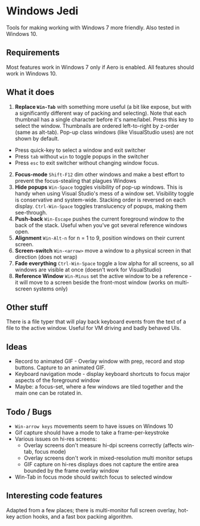 Windows Jedi
============

Tools for making working with Windows 7 more friendly.
Also tested in Windows 10.

Requirements
------------
Most features work in Windows 7 only if Aero is enabled. All features should work in Windows 10.

What it does
------------
 1. **Replace `Win-Tab`** with something more useful (a bit like expose, but with a significantly different way of packing
   and selecting). Note that each thumbnail has a single character before it's name/label. Press this key to select the window.
   Thumbnails are ordered left-to-right by z-order (same as alt-tab). Pop-up class windows (like
   VisualStudio uses) are not shown by default.
   * Press quick-key to select a window and exit switcher
   * Press `tab` without `win` to toggle popups in the switcher
   * Press `esc` to exit switcher without changing window focus.
 2. **Focus-mode** `Shift-F12` dim other windows and make a best effort to prevent the focus-stealing that plagues Windows
 3. **Hide popups**
    `Win-Space` toggles visibility of pop-up windows. This is handy when using Visual Studio's mess of
   a window set. Visibility toggle is conservative and system-wide. Stacking order is reversed on each display.
    `Ctrl-Win-Space` toggles translucency of popups, making them see-through.
 4. **Push-back** `Win-Escape` pushes the current foreground window to the back of the stack. Useful when you've got several reference windows open.
 5. **Alignment** `Win-Alt-n` for n = 1 to 9, position windows on their current screen.
 6. **Screen-switch** `Win-<arrow>` move a window to a physical screen in that direction (does not wrap)
 7. **Fade everything** `Ctrl-Win-Space` toggle a low alpha for all screens, so all windows are visible at once (doesn't work for VisualStudio)
 8. **Reference Window** `Win-Minus` set the active window to be a reference - it will move to a screen beside the front-most window (works on multi-screen systems only)

Other stuff
-----------
There is a file typer that will play back keyboard events from the text of a 
file to the active window. Useful for VM driving and badly behaved UIs.

Ideas
-----
 * Record to animated GIF - Overlay window with prep, record and stop buttons. Capture to an animated GIF.
 * Keyboard navigation mode - display keyboard shortcuts to focus major aspects of the foreground window
 * Maybe: a focus-set, where a few windows are tiled together and the main one can be rotated in.

Todo / Bugs
-----------
 * `Win-arrow keys` movements seem to have issues on Windows 10
 * Gif capture should have a mode to take a frame-per-keystroke
 * Various issues on hi-res screens:
	* Overlay screens don't measure hi-dpi screens correctly (affects win-tab, focus mode)
	* Overlay screens don't work in mixed-resolution multi monitor setups
	* GIF capture on hi-res displays does not capture the entire area bounded by the frame overlay window
 * Win-Tab in focus mode should switch focus to selected window

Interesting code features
-------------------------
Adapted from a few places; there is multi-monitor full screen overlay, hot-key action hooks, and a fast box packing algorithm.
